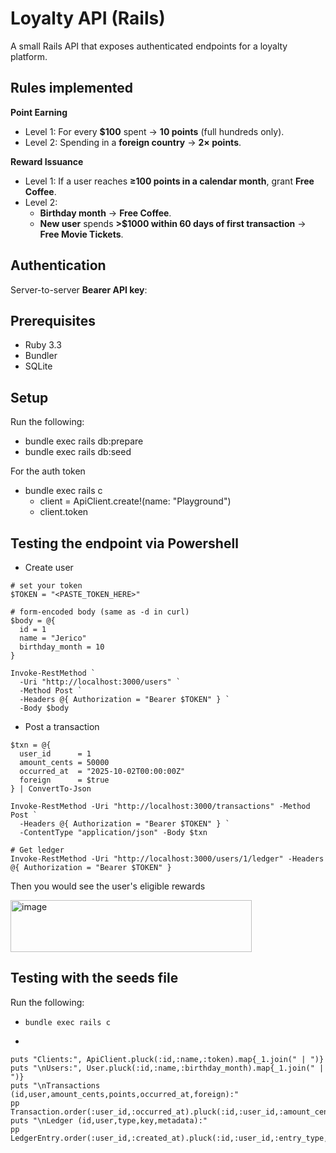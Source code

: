 # Loyalty API (Rails)

A small Rails API that exposes authenticated endpoints for a loyalty platform.  


## Rules implemented
**Point Earning**
- Level 1: For every **$100** spent → **10 points** (full hundreds only).
- Level 2: Spending in a **foreign country** → **2× points**.

**Reward Issuance**
- Level 1: If a user reaches **≥100 points in a calendar month**, grant **Free Coffee**.
- Level 2:
  - **Birthday month** → **Free Coffee**.
  - **New user** spends **>$1000 within 60 days of first transaction** → **Free Movie Tickets**.

## Authentication
Server-to-server **Bearer API key**:

## Prerequisites

- Ruby 3.3
- Bundler
- SQLite

## Setup
Run the following:

- bundle exec rails db:prepare
- bundle exec rails db:seed

For the auth token
- bundle exec rails c
  - client = ApiClient.create!(name: "Playground")
  - client.token

## Testing the endpoint via Powershell

- Create user
```
# set your token
$TOKEN = "<PASTE_TOKEN_HERE>"

# form-encoded body (same as -d in curl)
$body = @{
  id = 1
  name = "Jerico"
  birthday_month = 10
}

Invoke-RestMethod `
  -Uri "http://localhost:3000/users" `
  -Method Post `
  -Headers @{ Authorization = "Bearer $TOKEN" } `
  -Body $body
```

- Post a transaction
```
$txn = @{
  user_id      = 1
  amount_cents = 50000
  occurred_at  = "2025-10-02T00:00:00Z"
  foreign      = $true
} | ConvertTo-Json

Invoke-RestMethod -Uri "http://localhost:3000/transactions" -Method Post `
  -Headers @{ Authorization = "Bearer $TOKEN" } `
  -ContentType "application/json" -Body $txn

# Get ledger
Invoke-RestMethod -Uri "http://localhost:3000/users/1/ledger" -Headers @{ Authorization = "Bearer $TOKEN" }
```
Then you would see the user's eligible rewards

<img width="386" height="83" alt="image" src="https://github.com/user-attachments/assets/bb7f7869-8b61-4775-be8a-966af9ad888f" />

## Testing with the seeds file

Run the following:

- `bundle exec rails c`

- 

```
puts "Clients:", ApiClient.pluck(:id,:name,:token).map{_1.join(" | ")}
puts "\nUsers:", User.pluck(:id,:name,:birthday_month).map{_1.join(" | ")}
puts "\nTransactions (id,user,amount_cents,points,occurred_at,foreign):"
pp Transaction.order(:user_id,:occurred_at).pluck(:id,:user_id,:amount_cents,:points,:occurred_at,:foreign)
puts "\nLedger (id,user,type,key,metadata):"
pp LedgerEntry.order(:user_id,:created_at).pluck(:id,:user_id,:entry_type,:key,:metadata)
```
